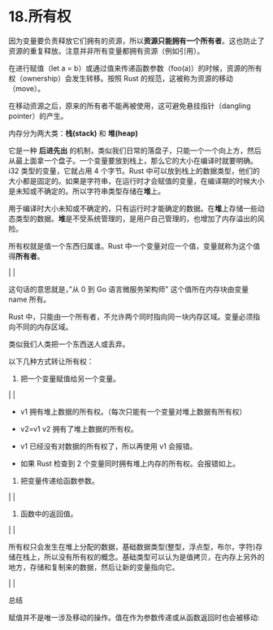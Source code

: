# 18.所有权

因为变量要负责释放它们拥有的资源，所以**资源只能拥有一个所有者**。这也防止了资源的重复释放。注意并非所有变量都拥有资源（例如引用）。

在进行赋值（let a = b）或通过值来传递函数参数（foo(a)）的时候，资源的所有权（ownership）会发生转移。按照 Rust 的规范，这被称为资源的移动（move）。

在移动资源之后，原来的所有者不能再被使用，这可避免悬挂指针（dangling pointer）的产生。

内存分为两大类：**栈(stack)** 和 **堆(heap)**

它是一种 **后进先出** 的机制，类似我们日常的落盘子，只能一个一个向上方，然后从最上面拿一个盘子。一个变量要放到栈上，那么它的大小在编译时就要明确。i32 类型的变量，它就占用 4 个字节。Rust 中可以放到栈上的数据类型，他们的大小都是固定的。如果是字符串，在运行时才会赋值的变量，在编译期的时候大小是未知或不确定的。所以字符串类型存储在**堆**上。

用于编译时大小未知或不确定的，只有运行时才能确定的数据。在**堆**上存储一些动态类型的数据。**堆**是不受系统管理的，是用户自己管理的，也增加了内存溢出的风险。

所有权就是值一个东西归属谁。Rust 中一个变量对应一个值，变量就称为这个值得**所有者**。

|   | 


这句话的意思就是，”从 0 到 Go 语言微服务架构师” 这个值所在内存块由变量 name 所有。

Rust 中，只能由一个所有者，不允许两个同时指向同一块内存区域。变量必须指向不同的内存区域。

类似我们人类把一个东西送人或丢弃。

以下几种方式转让所有权：

1. 把一个变量赋值给另一个变量。

|   | 


- v1 拥有堆上数据的所有权。（每次只能有一个变量对堆上数据有所有权）

- v2=v1 v2 拥有了堆上数据的所有权。

- v1 已经没有对数据的所有权了，所以再使用 v1 会报错。

- 如果 Rust 检查到 2 个变量同时拥有堆上内存的所有权。会报错如上。

1. 把变量传递给函数参数。

|   | 


1. 函数中的返回值。

|   | 


所有权只会发生在堆上分配的数据，基础数据类型(整型，浮点型，布尔，字符)存储在栈上，所以没有所有权的概念。基础类型可以认为是值拷贝，在内存上另外的地方，存储和复制来的数据，然后让新的变量指向它。

|   | 


总结

赋值并不是唯一涉及移动的操作。值在作为参数传递或从函数返回时也会被移动: